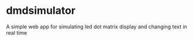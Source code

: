 # dmdsimulator
A simple web app for simulating led dot matrix display and changing text in real time
